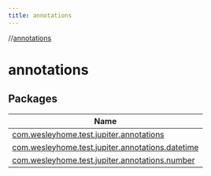 ```yaml
---
title: annotations
---
```

//[annotations](index.html)



# annotations



## Packages


| Name |
|---|
| [com.wesleyhome.test.jupiter.annotations](annotations/com.wesleyhome.test.jupiter.annotations/index.html) |
| [com.wesleyhome.test.jupiter.annotations.datetime](annotations/com.wesleyhome.test.jupiter.annotations.datetime/index.html) |
| [com.wesleyhome.test.jupiter.annotations.number](annotations/com.wesleyhome.test.jupiter.annotations.number/index.html) |


